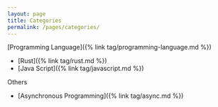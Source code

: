 ```yaml
---
layout: page
title: Categories
permalink: /pages/categories/
---
```

[Programming Language]({% link tag/programming-language.md %})

-   [Rust]({% link tag/rust.md %})
-   [Java Script]({% link tag/javascript.md %})

Others

-   [Asynchronous Programming]({% link tag/async.md %})

